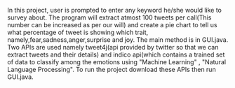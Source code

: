 In this project, user is prompted to enter any keyword he/she would like to survey about. The program will extract atmost 100 tweets per call(This number can be increased as per our will) and create a pie chart to tell us what percentage of tweet is showing which trait, namely,fear,sadness,anger,surprise and joy.
The main method is in GUI.java.
Two APIs are used namely tweet4j(api provided by twitter so that we can extract tweets and their details) and indico api(which contains a trained set of data to classify among the emotions using "Machine Learning" , "Natural Language Processing".
To run the project download these APIs then run GUI.java.
